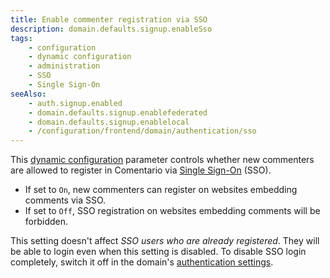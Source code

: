 ```yaml
---
title: Enable commenter registration via SSO
description: domain.defaults.signup.enableSso
tags:
    - configuration
    - dynamic configuration
    - administration
    - SSO
    - Single Sign-On
seeAlso:
    - auth.signup.enabled
    - domain.defaults.signup.enablefederated
    - domain.defaults.signup.enablelocal
    - /configuration/frontend/domain/authentication/sso
---
```


This [dynamic configuration](/configuration/backend/dynamic) parameter controls whether new commenters are allowed to register in Comentario via [Single Sign-On](/configuration/frontend/domain/authentication/sso) (SSO).

<!--more-->

* If set to `On`, new commenters can register on websites embedding comments via SSO.
* If set to `Off`, SSO registration on websites embedding comments will be forbidden.

This setting doesn't affect *SSO users who are already registered*. They will be able to login even when this setting is disabled. To disable SSO login completely, switch it off in the domain's [authentication settings](/configuration/frontend/domain/authentication).
